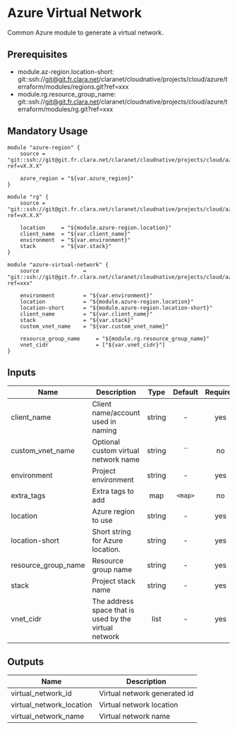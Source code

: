 # Azure Virtual Network

Common Azure module to generate a virtual network.

## Prerequisites

* module.az-region.location-short: git::ssh://git@git.fr.clara.net/claranet/cloudnative/projects/cloud/azure/terraform/modules/regions.git?ref=xxx
* module.rg.resource_group_name: git::ssh://git@git.fr.clara.net/claranet/cloudnative/projects/cloud/azure/terraform/modules/rg.git?ref=xxx


## Mandatory Usage

```shell
module "azure-region" {
    source = "git::ssh://git@git.fr.clara.net/claranet/cloudnative/projects/cloud/azure/terraform/modules/regions.git?ref=vX.X.X"

    azure_region = "${var.azure_region}"
}

module "rg" {
    source = "git::ssh://git@git.fr.clara.net/claranet/cloudnative/projects/cloud/azure/terraform/modules/rg.git?ref=vX.X.X"

    location     = "${module.azure-region.location}"
    client_name  = "${var.client_name}"
    environment  = "${var.environment}"
    stack        = "${var.stack}"
}

module "azure-virtual-network" {
    source              = "git::ssh://git@git.fr.clara.net/claranet/cloudnative/projects/cloud/azure/terraform/modules/vnet.git?ref=xxx"
    
    environment         = "${var.environment}"
    location            = "${module.azure-region.location}"
    location-short      = "${module.azure-region.location-short}"
    client_name         = "${var.client_name}"
    stack               = "${var.stack}"
    custom_vnet_name    = "${var.custom_vnet_name}"

    resource_group_name     = "${module.rg.resource_group_name}"
    vnet_cidr               = ["${var.vnet_cidr}"]
}
```

## Inputs

| Name | Description | Type | Default | Required |
|------|-------------|:----:|:-----:|:-----:|
| client_name | Client name/account used in naming | string | - | yes |
| custom_vnet_name | Optional custom virtual network name | string | `` | no |
| environment | Project environment | string | - | yes |
| extra_tags | Extra tags to add | map | `<map>` | no |
| location | Azure region to use | string | - | yes |
| location-short | Short string for Azure location. | string | - | yes |
| resource_group_name | Resource group name | string | - | yes |
| stack | Project stack name | string | - | yes |
| vnet_cidr | The address space that is used by the virtual network | list | - | yes |

## Outputs

| Name | Description |
|------|-------------|
| virtual_network_id | Virtual network generated id |
| virtual_network_location | Virtual network location |
| virtual_network_name | Virtual network name |